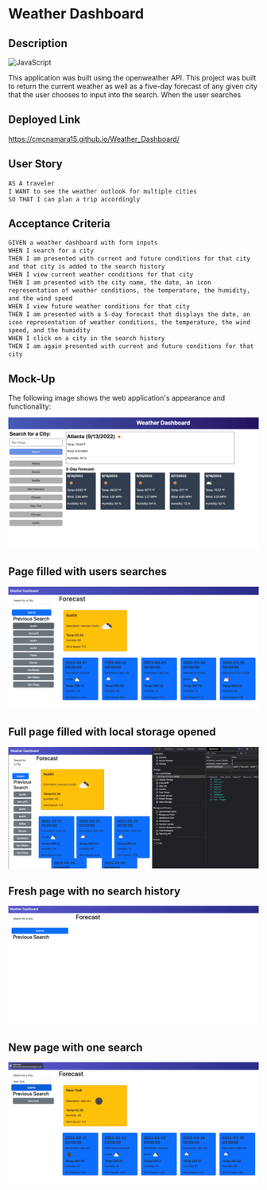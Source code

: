 # Weather Dashboard

## Description
![JavaScript](https://img.shields.io/badge/javascript-%23323330.svg?style=for-the-badge&logo=javascript&logoColor=%23F7DF1E)

This application was built using the openweather API. This project was built to return the current weather as well as a five-day forecast of any given city that the user chooses to input into the search. When the user searches

## Deployed Link

https://cmcnamara15.github.io/Weather_Dashboard/

## User Story

```
AS A traveler
I WANT to see the weather outlook for multiple cities
SO THAT I can plan a trip accordingly
```

## Acceptance Criteria

```
GIVEN a weather dashboard with form inputs
WHEN I search for a city
THEN I am presented with current and future conditions for that city and that city is added to the search history
WHEN I view current weather conditions for that city
THEN I am presented with the city name, the date, an icon representation of weather conditions, the temperature, the humidity, and the wind speed
WHEN I view future weather conditions for that city
THEN I am presented with a 5-day forecast that displays the date, an icon representation of weather conditions, the temperature, the wind speed, and the humidity
WHEN I click on a city in the search history
THEN I am again presented with current and future conditions for that city
```

## Mock-Up

The following image shows the web application's appearance and functionality:

![The weather app includes a search option, a list of cities, and a five-day forecast and current weather conditions for Atlanta.](./Assets/06-server-side-apis-homework-demo.png)

## Page filled with users searches

![The weather app includes a search option, a list of cities, and a five-day forecast and current weather conditions for Atlanta.](./Assets/fullyfilled.png)

## Full page filled with local storage opened

![The weather app includes a search option, a list of cities, and a five-day forecast and current weather conditions for Atlanta.](./Assets/localstorage.png)

## Fresh page with no search history

![The weather app includes a search option, a list of cities, and a five-day forecast and current weather conditions for Atlanta.](./Assets/newpage.png)

## New page with one search

![The weather app includes a search option, a list of cities, and a five-day forecast and current weather conditions for Atlanta.](./Assets/firstsearch.png)
